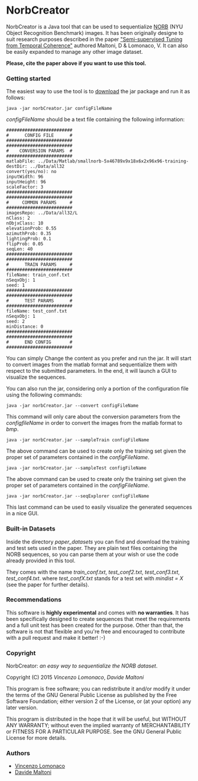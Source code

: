 # NorbCreator #

NorbCreator is a Java tool that can be used to sequentialize [NORB](http://www.cs.nyu.edu/~ylclab/data/norb-v1.0/) (NYU Object Recognition Benchmark) images. 
It has been originally designe to suit research purposes described in the paper ["Semi-supervised Tuning from Temporal Coherence"](http://arxiv.org/abs/1511.03163) authored Maltoni, D & Lomonaco, V. 
It can also be easily expanded to manage any other image dataset.

**Please, cite the paper above if you want to use this tool.**

### Getting started ###
The easiest way to use the tool is to [download](https://bitbucket.org/vincenzo_lomonaco/norbcreator/src) the jar package and run it as follows:

```
java -jar norbCreator.jar configFileName

```

_configFileName_ should be a text file containing the following information:

```
#########################
#      CONFIG FILE      #
#########################
#########################
#    CONVERSION PARAMS  #
#########################
matlabFile: ../Data/Matlab/smallnorb-5x46789x9x18x6x2x96x96-training-
destDir: ../Data/all32
convert(yes/no): no
inputWidth: 96
inputHeight: 96
scaleFactor: 3
#########################
#########################
#     COMMON PARAMS     #
#########################
imagesRepo: ../Data/all32/L
nClass: 2
nObjxClass: 10
elevationProb: 0.55
azimuthProb: 0.35
lightingProb: 0.1
flipProb: 0.05
seqLen: 40
#########################
#########################
#      TRAIN PARAMS     #
#########################
fileName: train_conf.txt
nSeqxObj: 1
seed: 1
#########################
#########################
#      TEST PARAMS      #
#########################
fileName: test_conf.txt
nSeqxObj: 1
seed: 2
minDistance: 0
#########################
#########################
#      END CONFIG       #
#########################
```
You can simply Change the content as you prefer and run the jar. It will start to convert images from the matlab format and sequentialize them with respect to the submitted parameters. In the end, it will launch a GUI to visualize the sequences.

You can also run the jar, considering only a portion of the configuration file using the following commands:

```
java -jar norbCreator.jar --convert configFileName

```
This command will only care about the conversion parameters from the *configfileName* in order to convert the images from the matlab format to *bmp*.

```
java -jar norbCreator.jar --sampleTrain configFileName

```
The above command can be used to create only the training set given the proper set of parameters contained in the *configFileName*.

```
java -jar norbCreator.jar --sampleTest configFileName

```
The above command can be used to create only the training set given the proper set of parameters contained in the *configFileName*.

```
java -jar norbCreator.jar --seqExplorer configFileName

```
This last command can be used to easily visualize the generated sequences in a nice GUI.

### Built-in Datasets ###
Inside the directory *paper_datasets* you can find and download the training and test sets used in the paper. They are plain text files containing the NORB sequences, so you can parse them at your wish or use the code already provided in this tool.

They comes with the name *train_conf.txt*, *test_conf2.txt*, *test_conf3.txt*, *test_conf4.txt*. 
where *test_confX.txt* stands for a test set with *mindist = X* (see the paper for further details).

### Recommendations ###
This software is **highly experimental** and comes with **no warranties**. It has been specifically designed to create sequences that meet the requirements and a full unit test has been created for the purpose. Other than that, the software is not that flexible and you're free and encouraged to contribute with a pull request and make it better! :-)


### Copyright ###

NorbCreator: _an easy way to sequentialize the NORB dataset_.

Copyright (C) 2015 _Vincenzo Lomonaco_, _Davide Maltoni_

This program is free software; you can redistribute it and/or modify
it under the terms of the GNU General Public License as published by
the Free Software Foundation; either version 2 of the License, or
(at your option) any later version.

This program is distributed in the hope that it will be useful,
but WITHOUT ANY WARRANTY; without even the implied warranty of
MERCHANTABILITY or FITNESS FOR A PARTICULAR PURPOSE.  See the
GNU General Public License for more details.

### Authors ###

* [Vincenzo Lomonaco](http://vincenzolomonaco.com/)
* [Davide Maltoni](http://bias.csr.unibo.it/maltoni/)